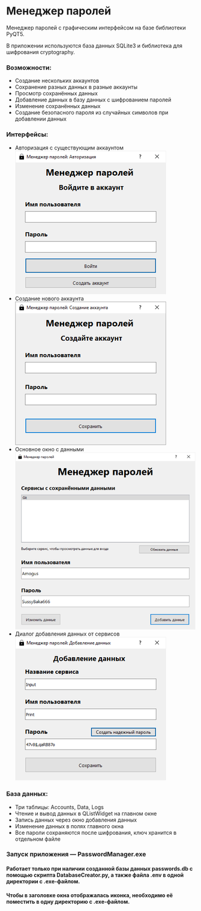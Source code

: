 # Менеджер паролей

Менеджер паролей с графическим интерфейсом на базе библиотеки PyQT5.

В приложении используются база данных SQLite3 и библиотека для шифрования cryptography.

### Возможности:

* Создание нескольких аккаунтов
* Сохранение разных данных в разные аккаунты
* Просмотр сохранённых данных
* Добавление данных в базу данных с шифрованием паролей
* Изменение сохранённых данных
* Создание безопасного пароля из случайных символов при добавлении данных

### Интерфейсы:

* Авторизация с существующим аккаунтом
![Authorization](pics/1.png)
* Создание нового аккаунта
![NewAccount](pics/2.png)
* Основное окно с данными
![MainWindow](pics/3.png)
* Диалог добавления данных от сервисов
![AddData](pics/4.png)

### База данных:

* Три таблицы: Accounts, Data, Logs
* Чтение и вывод данных в QListWidget на главном окне
* Запись данных через окно добавления данных
* Изменение данных в полях главного окна
* Все пароли сохраняются после шифрования, ключ хранится в отдельном файле

### Запуск приложения — PasswordManager.exe
#### Работает только при наличии созданной базы данных passwords.db с помощью скрипта DatabaseCreator.py, а также файла .env в одной директории с .exe-файлом.
#### Чтобы в заголовке окна отображалась иконка, необходимо её поместить в одну директорию с .exe-файлом.


